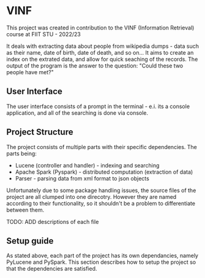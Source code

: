# VINF

This project was created in contribution to the VINF (Information Retrieval) course at FIIT STU - 2022/23

It deals with extracting data about people from wikipedia dumps - data such as their name, date of birth, date of death, and so on...
It aims to create an index on the extrated data, and allow for quick seaching of the records.
The output of the program is the answer to the question: "Could these two people have met?"

## User Interface

The user interface consists of a prompt in the terminal - e.i. its a console application, and all of the searching is done via console.


## Project Structure

The project consists of multiple parts with their specific dependencies.
The parts being: 
  - Lucene (controller and handler) - indexing and searching
  - Apache Spark (Pyspark) - distributed computation (extraction of data)
  - Parser - parsing data from xml format to json objects

Unfortunately due to some package handling issues, the source files of the project are all clumped into one direcotry. However they are named according to their functionality, so it shouldn't be a problem to differentiate between them.

TODO: ADD descriptions of each file
  
## Setup guide

As stated above, each part of the project has its own dependancies, namely PyLucene and PySpark. This section describes how to setup the project so that the dependencies are satisfied.



